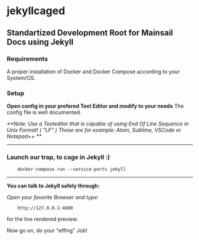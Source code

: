 # jekyllcaged

## Standartized Development Root for Mainsail Docs using Jekyll

### Requirements

A proper installation of Docker and Docker Compose according to your System/OS.

### Setup

**Open config in your prefered Text Editor and modify to your needs**
The config file is well documented.

_**Note: Use a Texteditor that is capable of using End Of Line Sequence in Unix Format! ( "LF" )
Those are for example: Atom, Sublime, VSCode or Notepad++ **_

---

### Launch our trap, to cage in Jekyll :)

        docker-compose run --service-ports jekyll

---

**You can talk to Jekyll safely through:**

_Open your favorite Browser and type:_

        http://127.0.0.1:4000

for the live rendered preview.

Now go on, do your "effing" Job!
